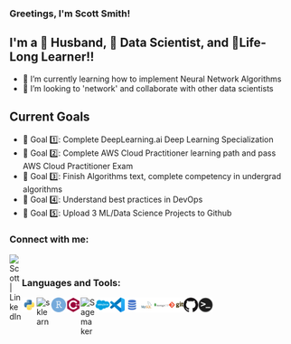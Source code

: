 ### Greetings, I'm Scott Smith!

## I'm a 👫 Husband, 📝 Data Scientist, and 🏫Life-Long Learner!!

- 🌱 I’m currently learning how to implement Neural Network Algorithms
- 👯 I’m looking to 'network' and collaborate with other data scientists

## Current Goals
- 🔲  Goal 1️⃣: Complete DeepLearning.ai Deep Learning Specialization
- 🔲  Goal 2️⃣: Complete AWS Cloud Practitioner learning path and pass AWS Cloud Practitioner Exam
- 🔲  Goal 3️⃣: Finish Algorithms text, complete competency in undergrad algorithms
- 🔲  Goal 4️⃣: Understand best practices in DevOps
- 🔲  Goal 5️⃣: Upload 3 ML/Data Science Projects to Github

### Connect with me:
[<img align="left" alt="Scott | LinkedIn" width="22px" src="https://cdn.jsdelivr.net/npm/simple-icons@v3/icons/linkedin.svg" />][linkedin]

<br />

### Languages and Tools:
<img align="left" alt="Python" width="26px" src="https://raw.githubusercontent.com/github/explore/80688e429a7d4ef2fca1e82350fe8e3517d3494d/topics/python/python.png" />
<img align="left" alt="sklearn" width="26px" src="https://github.com/scikit-learn/scikit-learn/blob/main/doc/logos/scikit-learn-logo-notext.png?raw=true" />
<img align="left" alt="R" width="26px" src="https://raw.githubusercontent.com/devicons/devicon/9f4f5cdb393299a81125eb5127929ea7bfe42889/icons/rstudio/rstudio-plain.svg" />
<img align="left" alt="Cpp" width="26px" src="https://raw.githubusercontent.com/devicons/devicon/9f4f5cdb393299a81125eb5127929ea7bfe42889/icons/cplusplus/cplusplus-plain.svg" />
<img align="left" alt="Sagemaker" width="26px" src="https://www.pngkit.com/png/full/246-2467384_how-to-use-aws-sagemaker-amazon-sagemaker-logo.png" />
<img align="left" alt="Salesforce" width="26px" src="https://raw.githubusercontent.com/devicons/devicon/9f4f5cdb393299a81125eb5127929ea7bfe42889/icons/salesforce/salesforce-plain.svg" />
<img align="left" alt="Visual Studio Code" width="26px" src="https://raw.githubusercontent.com/github/explore/80688e429a7d4ef2fca1e82350fe8e3517d3494d/topics/visual-studio-code/visual-studio-code.png" />
<img align="left" alt="SQL" width="26px" src="https://raw.githubusercontent.com/github/explore/80688e429a7d4ef2fca1e82350fe8e3517d3494d/topics/sql/sql.png" />
<img align="left" alt="MySQL" width="26px" src="https://raw.githubusercontent.com/github/explore/80688e429a7d4ef2fca1e82350fe8e3517d3494d/topics/mysql/mysql.png" />
<img align="left" alt="MongoDB" width="26px" src="https://raw.githubusercontent.com/github/explore/80688e429a7d4ef2fca1e82350fe8e3517d3494d/topics/mongodb/mongodb.png" />
<img align="left" alt="Git" width="26px" src="https://raw.githubusercontent.com/github/explore/80688e429a7d4ef2fca1e82350fe8e3517d3494d/topics/git/git.png" />
<img align="left" alt="GitHub" width="26px" src="https://raw.githubusercontent.com/github/explore/78df643247d429f6cc873026c0622819ad797942/topics/github/github.png" />
<img align="left" alt="Terminal" width="26px" src="https://raw.githubusercontent.com/github/explore/80688e429a7d4ef2fca1e82350fe8e3517d3494d/topics/terminal/terminal.png" />

<br />
<br />

[linkedin]: https://www.linkedin.com/in/scott-smith-2816a471/
